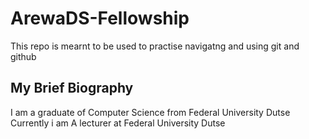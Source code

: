 # ArewaDS-Fellowship
This repo is mearnt to be used to practise navigatng and using git and github
## My Brief Biography
I am a graduate of Computer Science from Federal University Dutse
Currently i am A lecturer at Federal University Dutse
